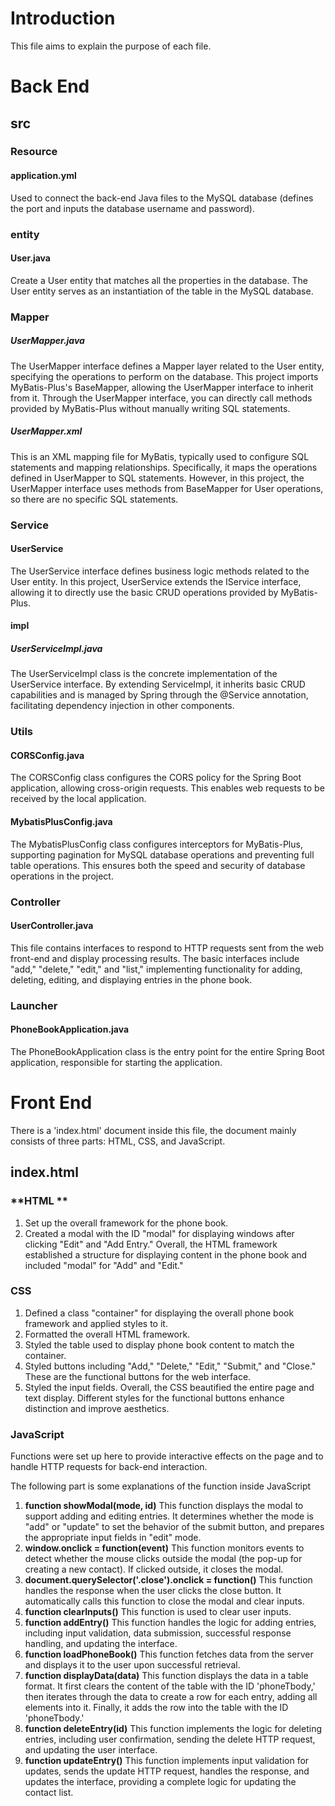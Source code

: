 # Introduction

This file aims to explain the purpose of each file. 

# Back End

## src

### 	**Resource**

#### 		**application.yml**

 Used to connect the back-end Java files to the MySQL database (defines the port and inputs the database username and password).

### 	**entity**

#### 		User.java

 Create a User entity that matches all the properties in the database. The User entity serves as an instantiation of the table in the MySQL database.

### 	**Mapper**

#####  		**UserMapper.java**

 The UserMapper interface defines a Mapper layer related to the User entity, specifying the operations to perform on the database. This project imports MyBatis-Plus's BaseMapper, allowing the UserMapper interface to inherit from it. Through the UserMapper interface, you can directly call methods provided by MyBatis-Plus without manually writing SQL statements.

##### 		**UserMapper.xml**

 This is an XML mapping file for MyBatis, typically used to configure SQL statements and mapping relationships. Specifically, it maps the operations defined in UserMapper to SQL statements. However, in this project, the UserMapper interface uses methods from BaseMapper for User operations, so there are no specific SQL statements.

### 	**Service**

#### 		 **UserService**

 The UserService interface defines business logic methods related to the User entity. In this project, UserService extends the IService interface, allowing it to directly use the basic CRUD operations provided by MyBatis-Plus.

#### 		**impl**

##### 			UserServiceImpl.java

 The UserServiceImpl class is the concrete implementation of the UserService interface. By extending ServiceImpl, it inherits basic CRUD capabilities and is managed by Spring through the @Service annotation, facilitating dependency injection in other components.

### 	**Utils**

####  		**CORSConfig.java**

 The CORSConfig class configures the CORS policy for the Spring Boot application, allowing cross-origin requests. This enables web requests to be received by the local application.

#### 		**MybatisPlusConfig.java**

 The MybatisPlusConfig class configures interceptors for MyBatis-Plus, supporting pagination for MySQL database operations and preventing full table operations. This ensures both the speed and security of database operations in the project.

### 	**Controller**

#### 		 **UserController.java**

 This file contains interfaces to respond to HTTP requests sent from the web front-end and display processing results. The basic interfaces include "add," "delete," "edit," and "list," implementing functionality for adding, deleting, editing, and displaying entries in the phone book.

### 	Launcher

#### 		**PhoneBookApplication.java**

 The PhoneBookApplication class is the entry point for the entire Spring Boot application, responsible for starting the application.

# Front End

There is a 'index.html' document inside this file, the document mainly consists of three parts: HTML, CSS, and JavaScript.

## index.html

### **HTML **

1. Set up the overall framework for the phone book.
2. Created a modal with the ID "modal" for displaying windows after clicking "Edit" and "Add Entry."
    Overall, the HTML framework established a structure for displaying  content in the phone book and included "modal" for "Add" and "Edit."

### **CSS**

1. Defined a class "container" for displaying the overall phone book framework and applied styles to it.
2. Formatted the overall HTML framework.
3. Styled the table used to display phone book content to match the container.
4. Styled buttons including "Add," "Delete," "Edit," "Submit," and "Close." These are the functional buttons for the web interface.
5. Styled the input fields.
    Overall, the CSS beautified the entire page and text display. Different styles for the functional buttons enhance distinction and improve aesthetics.

### **JavaScript** 

Functions were set up here to provide interactive effects on the page and to handle HTTP requests for back-end interaction.

The following part is some explanations of the function inside JavaScript

1. **function showModal(mode, id)**
    This function displays the modal to support adding and editing entries. It determines whether the mode is "add" or "update" to set the behavior of the submit button, and prepares the appropriate input fields in "edit" mode.
2. **window.onclick = function(event)**
    This function monitors events to detect whether the mouse clicks outside the modal (the pop-up for creating a new contact). If clicked outside, it closes the modal.
3. **document.querySelector('.close').onclick = function()**
    This function handles the response when the user clicks the close button. It automatically calls this function to close the modal and clear inputs.
4. **function clearInputs()**
    This function is used to clear user inputs.
5. **function addEntry()**
    This function handles the logic for adding entries, including input validation, data submission, successful response handling, and updating the interface.
6. **function loadPhoneBook()**
    This function fetches data from the server and displays it to the user upon successful retrieval.
7. **function displayData(data)**
    This function displays the data in a table format. It first clears the content of the table with the ID 'phoneTbody,' then iterates through the data to create a row for each entry, adding all elements into it. Finally, it adds the row into the table with the ID 'phoneTbody.'
8. **function deleteEntry(id)**
    This function implements the logic for deleting entries, including user confirmation, sending the delete HTTP request, and updating the user interface.
9. **function updateEntry()**
    This function implements input validation for updates, sends the update HTTP request, handles the response, and updates the interface, providing a complete logic for updating the contact list.
